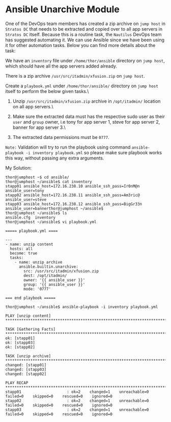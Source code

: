 # Ansible Unarchive Module

One of the DevOps team members has created a zip archive on `jump host` in `Stratos DC` that needs to be extracted and copied over to all app servers in `Stratos DC` itself. Because this is a routine task, the `Nautilus` DevOps team has suggested automating it. We can use Ansible since we have been using it for other automation tasks. Below you can find more details about the task:

We have an `inventory` file under `/home/thor/ansible` directory on `jump host`, which should have all the app servers added already.

There is a zip archive `/usr/src/itadmin/xfusion.zip` on `jump host`.

Create a `playbook.yml` under `/home/thor/ansible/` directory on `jump host` itself to perform the below given tasks.\


1. Unzip `/usr/src/itadmin/xfusion.zip` archive in `/opt/itadmin/` location on all app servers.\

2. Make sure the extracted data must has the respective sudo user as their `user` and `group` owner, i.e tony for app server 1, steve for app server 2, banner for app server 3.\

3. The extracted data permissions must be `0777`.

`Note:` Validation will try to run the playbook using command `ansible-playbook -i inventory playbook.yml` so please make sure playbook works this way, without passing any extra arguments.



My Solution:

```
thor@jumphost ~$ cd ansible/
thor@jumphost ~/ansible$ cat inventory 
stapp01 ansible_host=172.16.238.10 ansible_ssh_pass=Ir0nM@n ansible_user=tony
stapp02 ansible_host=172.16.238.11 ansible_ssh_pass=Am3ric@ ansible_user=steve
stapp03 ansible_host=172.16.238.12 ansible_ssh_pass=BigGr33n ansible_user=bannerthor@jumphost ~/ansible$ 
thor@jumphost ~/ansible$ ls
ansible.cfg  inventory
thor@jumphost ~/ansible$ vi playbook.yml

===== playbook.yml ====

---
- name: unzip content
  hosts: all
  become: true
  tasks:
    - name: unzip archive
      ansible.builtin.unarchive:
        src: /usr/src/itadmin/xfusion.zip
        dest: /opt/itadmin/
        owner: '{{ ansible_user }}'
        group: '{{ ansible_user }}'
        mode: '0777'
        
=== end playbook =====

thor@jumphost ~/ansible$ ansible-playbook -i inventory playbook.yml 

PLAY [unzip content] ***************************************************************************************

TASK [Gathering Facts] *************************************************************************************
ok: [stapp01]
ok: [stapp03]
ok: [stapp02]

TASK [unzip archive] ***************************************************************************************
changed: [stapp01]
changed: [stapp03]
changed: [stapp02]

PLAY RECAP *************************************************************************************************
stapp01                    : ok=2    changed=1    unreachable=0    failed=0    skipped=0    rescued=0    ignored=0   
stapp02                    : ok=2    changed=1    unreachable=0    failed=0    skipped=0    rescued=0    ignored=0   
stapp03                    : ok=2    changed=1    unreachable=0    failed=0    skipped=0    rescued=0    ignored=0   

```
